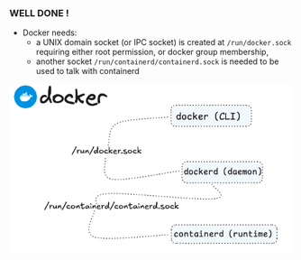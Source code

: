 <br>

### WELL DONE !

* Docker needs:
    - a UNIX domain socket (or IPC socket) is created at `/run/docker.sock` requiring either root permission, or docker group membership,
    - another socket `/run/containerd/containerd.sock` is needed to be used to talk with containerd

![Scan results](./assets/docker_ubuntu.png)